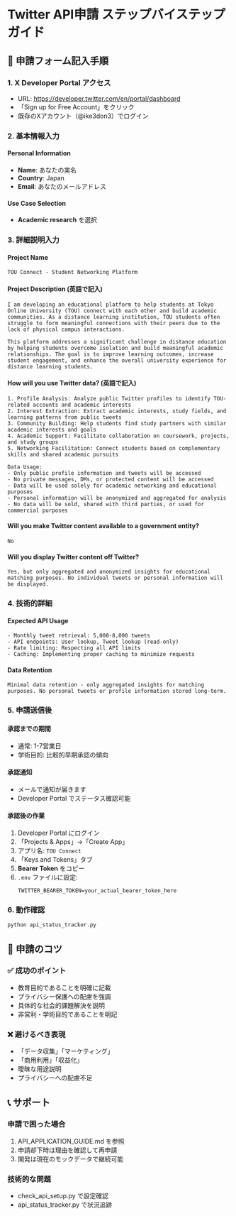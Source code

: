 # Twitter API申請 ステップバイステップガイド

## 🎯 申請フォーム記入手順

### 1. X Developer Portal アクセス
- URL: https://developer.twitter.com/en/portal/dashboard
- 「Sign up for Free Account」をクリック
- 既存のXアカウント（@ike3don3）でログイン

### 2. 基本情報入力

#### Personal Information
- **Name**: あなたの実名
- **Country**: Japan
- **Email**: あなたのメールアドレス

#### Use Case Selection
- **Academic research** を選択

### 3. 詳細説明入力

#### Project Name
```
TOU Connect - Student Networking Platform
```

#### Project Description (英語で記入)
```
I am developing an educational platform to help students at Tokyo Online University (TOU) connect with each other and build academic communities. As a distance learning institution, TOU students often struggle to form meaningful connections with their peers due to the lack of physical campus interactions.

This platform addresses a significant challenge in distance education by helping students overcome isolation and build meaningful academic relationships. The goal is to improve learning outcomes, increase student engagement, and enhance the overall university experience for distance learning students.
```

#### How will you use Twitter data? (英語で記入)
```
1. Profile Analysis: Analyze public Twitter profiles to identify TOU-related accounts and academic interests
2. Interest Extraction: Extract academic interests, study fields, and learning patterns from public tweets  
3. Community Building: Help students find study partners with similar academic interests and goals
4. Academic Support: Facilitate collaboration on coursework, projects, and study groups
5. Networking Facilitation: Connect students based on complementary skills and shared academic pursuits

Data Usage:
- Only public profile information and tweets will be accessed
- No private messages, DMs, or protected content will be accessed
- Data will be used solely for academic networking and educational purposes
- Personal information will be anonymized and aggregated for analysis
- No data will be sold, shared with third parties, or used for commercial purposes
```

#### Will you make Twitter content available to a government entity?
```
No
```

#### Will you display Twitter content off Twitter?
```
Yes, but only aggregated and anonymized insights for educational matching purposes. No individual tweets or personal information will be displayed.
```

### 4. 技術的詳細

#### Expected API Usage
```
- Monthly tweet retrieval: 5,000-8,000 tweets
- API endpoints: User lookup, Tweet lookup (read-only)
- Rate limiting: Respecting all API limits
- Caching: Implementing proper caching to minimize requests
```

#### Data Retention
```
Minimal data retention - only aggregated insights for matching purposes. No personal tweets or profile information stored long-term.
```

### 5. 申請送信後

#### 承認までの期間
- 通常: 1-7営業日
- 学術目的: 比較的早期承認の傾向

#### 承認通知
- メールで通知が届きます
- Developer Portal でステータス確認可能

#### 承認後の作業
1. Developer Portal にログイン
2. 「Projects & Apps」→「Create App」
3. アプリ名: `TOU Connect`
4. 「Keys and Tokens」タブ
5. **Bearer Token** をコピー
6. `.env` ファイルに設定:
   ```
   TWITTER_BEARER_TOKEN=your_actual_bearer_token_here
   ```

### 6. 動作確認
```bash
python api_status_tracker.py
```

## 🚨 申請のコツ

### ✅ 成功のポイント
- 教育目的であることを明確に記載
- プライバシー保護への配慮を強調
- 具体的な社会的課題解決を説明
- 非営利・学術目的であることを明記

### ❌ 避けるべき表現
- 「データ収集」「マーケティング」
- 「商用利用」「収益化」
- 曖昧な用途説明
- プライバシーへの配慮不足

## 📞 サポート

### 申請で困った場合
1. API_APPLICATION_GUIDE.md を参照
2. 申請却下時は理由を確認して再申請
3. 開発は現在のモックデータで継続可能

### 技術的な問題
- check_api_setup.py で設定確認
- api_status_tracker.py で状況追跡